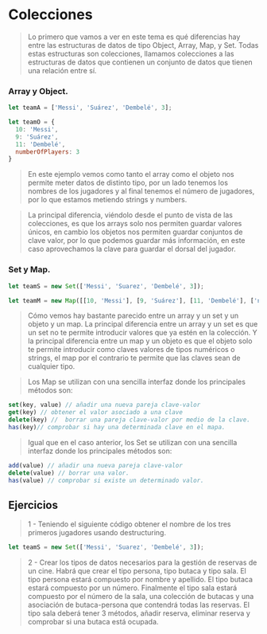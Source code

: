 # Colecciones

>Lo primero que vamos a ver en este tema es qué diferencias hay entre las estructuras de datos de tipo Object, Array, Map, y Set. Todas estas estructuras son colecciones, llamamos colecciones a las estructuras de datos que contienen un conjunto de datos que tienen una relación entre sí.

### Array y Object.

```javascript
let teamA = ['Messi', 'Suárez', 'Dembelé', 3];

let teamO = {
  10: 'Messi',
  9: 'Suárez',
  11: 'Dembelé',
  numberOfPlayers: 3
}
```

>En este ejemplo vemos como tanto el array como el objeto nos permite meter datos de distinto tipo, por un lado tenemos los nombres de los jugadores y al final tenemos el número de jugadores, por lo que estamos metiendo strings y numbers. 

>La principal diferencia, viéndolo desde el punto de vista de las colecciones, es que los arrays solo nos permiten guardar valores únicos, en cambio los objetos nos permiten guardar conjuntos de clave valor, por lo que podemos guardar más información, en este caso aprovechamos la clave para guardar el dorsal del jugador.

### Set y Map.

```javascript
let teamS = new Set(['Messi', 'Suarez', 'Dembelé', 3]);

let teamM = new Map([[10, 'Messi'], [9, 'Suárez'], [11, 'Dembelé'], ['numberOfPlayers', 3]]);
```

>Cómo vemos hay bastante parecido entre un array y un set y un objeto y un map. La principal diferencia entre un array y un set es que un set no te permite introducir valores que ya estén en la colección. Y la principal diferencia entre un map y un objeto es que el objeto solo te permite introducir como claves valores de tipos numéricos o strings, el map por el contrario te permite que las claves sean de cualquier tipo. 

>Los Map se utilizan con una sencilla interfaz donde los principales métodos son:

```javascript
set(key, value) // añadir una nueva pareja clave-valor
get(key) // obtener el valor asociado a una clave
delete(key) //  borrar una pareja clave-valor por medio de la clave.
has(key)// comprobar si hay una determinada clave en el mapa.
```

>Igual que en el caso anterior, los Set se utilizan con una sencilla interfaz donde los principales métodos son:

```javascript
add(value) // añadir una nueva pareja clave-valor
delete(value) // borrar una valor.
has(value) // comprobar si existe un determinado valor.
```

## Ejercicios

> 1 - Teniendo el siguiente código obtener el nombre de los tres primeros jugadores usando destructuring. 

```javascript
let teamS = new Set(['Messi', 'Suarez', 'Dembelé', 3]);
```

> 2 - Crear los tipos de datos necesarios para la gestión de reservas de un cine. Habrá que crear el tipo persona, tipo butaca y tipo sala. El tipo persona estará compuesto por nombre y apellido. El tipo butaca estará compuesto por un número. Finalmente el tipo sala estará compuesto por el número de la sala, una colección de butacas y una asociación de butaca-persona que contendrá todas las reservas. El tipo sala deberá tener 3 métodos, añadir reserva, eliminar reserva y comprobar si una butaca está ocupada.
